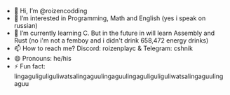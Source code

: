 - 👋 Hi, I’m @roizencodding
- 👀 I’m interested in Programming, Math and English (yes i speak on russian)
- 🌱 I’m currently learning C. But in the future in will learn Assembly and Rust (no i'm not a femboy and i didn't drink 658,472 energy drinks)
- 📫 How to reach me? Discord: roizenplayc & Telegram: cshnik
- 😄 Pronouns: he/his
- ⚡ Fun fact: lingaguliguliguliwatsalingaguulingaguulingaguliguliguliwatsalingaguulingaguu

<!---
roizencodding/roizencodding is a ✨ special ✨ repository because its `README.md` (this file) appears on your GitHub profile.
You can click the Preview link to take a look at your changes.
--->

